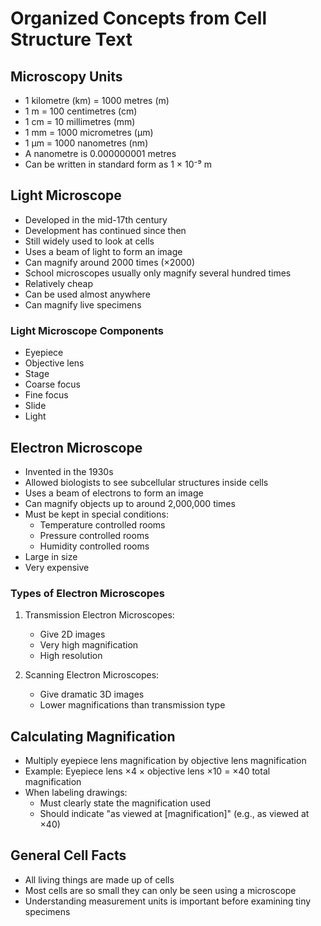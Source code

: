 # Organized Concepts from Cell Structure Text

## Microscopy Units
* 1 kilometre (km) = 1000 metres (m)
* 1 m = 100 centimetres (cm)
* 1 cm = 10 millimetres (mm)
* 1 mm = 1000 micrometres (μm)
* 1 μm = 1000 nanometres (nm)
* A nanometre is 0.000000001 metres
* Can be written in standard form as 1 × 10⁻⁹ m

## Light Microscope
* Developed in the mid-17th century
* Development has continued since then
* Still widely used to look at cells
* Uses a beam of light to form an image
* Can magnify around 2000 times (×2000)
* School microscopes usually only magnify several hundred times
* Relatively cheap
* Can be used almost anywhere
* Can magnify live specimens

### Light Microscope Components
* Eyepiece
* Objective lens
* Stage
* Coarse focus
* Fine focus
* Slide
* Light

## Electron Microscope
* Invented in the 1930s
* Allowed biologists to see subcellular structures inside cells
* Uses a beam of electrons to form an image
* Can magnify objects up to around 2,000,000 times
* Must be kept in special conditions:
  - Temperature controlled rooms
  - Pressure controlled rooms
  - Humidity controlled rooms
* Large in size
* Very expensive

### Types of Electron Microscopes
1. Transmission Electron Microscopes:
   * Give 2D images
   * Very high magnification
   * High resolution

2. Scanning Electron Microscopes:
   * Give dramatic 3D images
   * Lower magnifications than transmission type

## Calculating Magnification
* Multiply eyepiece lens magnification by objective lens magnification
* Example: Eyepiece lens ×4 × objective lens ×10 = ×40 total magnification
* When labeling drawings:
  - Must clearly state the magnification used
  - Should indicate "as viewed at [magnification]" (e.g., as viewed at ×40)

## General Cell Facts
* All living things are made up of cells
* Most cells are so small they can only be seen using a microscope
* Understanding measurement units is important before examining tiny specimens